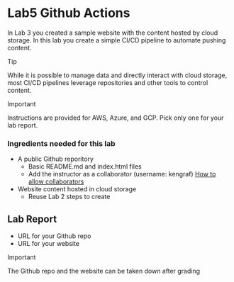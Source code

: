 # Lab5 Github Actions
In Lab 3 you created a sample website with the content hosted by cloud storage.  In this lab you create a simple CI/CD pipeline to automate pushing content. 

> [!TIP]
> While it is possible to manage data and directly interact with cloud storage, most CI/CD pipelines leverage repositories and other tools to control content.  

> [!IMPORTANT]
> Instructions are provided for AWS, Azure, and GCP.  Pick only one for your lab report.

### Ingredients needed for this lab
-  A public Github reporitory
   - Basic README.md and index.html files
   - Add the instructor as a collaborator (username: kengraf) [How to allow collaborators](https://docs.github.com/en/account-and-profile/setting-up-and-managing-your-personal-account-on-github/managing-access-to-your-personal-repositories/inviting-collaborators-to-a-personal-repository)
-  Website content hosted in cloud storage
   - Reuse Lab 2 steps to create


## Lab Report
- URL for your Github repo
- URL for your website
 
> [!IMPORTANT]
> The Github repo and the website can be taken down after grading
